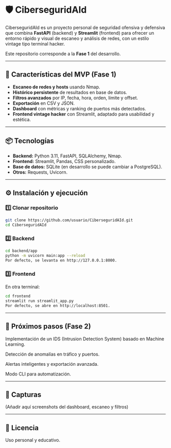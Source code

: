 # 🛡️ CiberseguridAId

CiberseguridAId es un proyecto personal de seguridad ofensiva y defensiva que combina **FastAPI** (backend) y **Streamlit** (frontend) para ofrecer un entorno rápido y visual de escaneo y análisis de redes, con un estilo vintage tipo terminal hacker.

Este repositorio corresponde a la **Fase 1** del desarrollo.

---

## 🚀 Características del MVP (Fase 1)
- **Escaneo de redes y hosts** usando Nmap.
- **Histórico persistente** de resultados en base de datos.
- **Filtros avanzados** por IP, fecha, hora, orden, límite y offset.
- **Exportación** en CSV y JSON.
- **Dashboard** con métricas y ranking de puertos más detectados.
- **Frontend vintage hacker** con Streamlit, adaptado para usabilidad y estética.

---

## 📦 Tecnologías
- **Backend:** Python 3.11, FastAPI, SQLAlchemy, Nmap.
- **Frontend:** Streamlit, Pandas, CSS personalizado.
- **Base de datos:** SQLite (en desarrollo se puede cambiar a PostgreSQL).
- **Otros:** Requests, Uvicorn.

---

## ⚙️ Instalación y ejecución

### 1️⃣ Clonar repositorio
```bash
git clone https://github.com/usuario/CiberseguridAId.git
cd CiberseguridAId
```
### 2️⃣ Backend
```bash
cd backend/app
python -m uvicorn main:app --reload
Por defecto, se levanta en http://127.0.0.1:8000.
```
### 3️⃣ Frontend
En otra terminal:
```bash
cd frontend
streamlit run streamlit_app.py
Por defecto, se abre en http://localhost:8501.
```
---

## 📌 Próximos pasos (Fase 2)
Implementación de un IDS (Intrusion Detection System) basado en Machine Learning.

Detección de anomalías en tráfico y puertos.

Alertas inteligentes y exportación avanzada.

Modo CLI para automatización.

---

## 📸 Capturas
(Añadir aquí screenshots del dashboard, escaneo y filtros)

---

## 📜 Licencia
Uso personal y educativo.